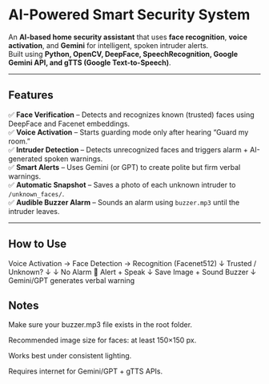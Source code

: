 # AI-Powered Smart Security System

An **AI-based home security assistant** that uses **face recognition**, **voice activation**, and **Gemini** for intelligent, spoken intruder alerts.  
Built using **Python, OpenCV, DeepFace, SpeechRecognition, Google Gemini API, and gTTS (Google Text-to-Speech)**.

---

## Features

✅ **Face Verification** – Detects and recognizes known (trusted) faces using DeepFace and Facenet embeddings.  
✅ **Voice Activation** – Starts guarding mode only after hearing “Guard my room.”  
✅ **Intruder Detection** – Detects unrecognized faces and triggers alarm + AI-generated spoken warnings.  
✅ **Smart Alerts** – Uses Gemini (or GPT) to create polite but firm verbal warnings.  
✅ **Automatic Snapshot** – Saves a photo of each unknown intruder to `/unknown_faces/`.  
✅ **Audible Buzzer Alarm** – Sounds an alarm using `buzzer.mp3` until the intruder leaves.

---

## How to Use
Voice Activation → Face Detection → Recognition (Facenet512)
↓
Trusted / Unknown?
↓ ↓
No Alarm 🚨 Alert + Speak
↓
Save Image + Sound Buzzer
↓
Gemini/GPT generates verbal warning

## Notes

Make sure your buzzer.mp3 file exists in the root folder.

Recommended image size for faces: at least 150×150 px.

Works best under consistent lighting.

Requires internet for Gemini/GPT + gTTS APIs.

